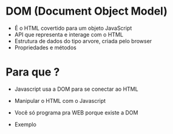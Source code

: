 # DOM (Document Object Model)

* É o HTML covertido para um objeto JavaScript
* API que representa e interage com o HTML
* Estrutura de dados do tipo arvore, criada pelo browser
* Propriedades e métodos

# Para que ?
* Javascript usa a DOM para se conectar ao HTML
* Manipular o HTML com o Javascript
* Você só programa pra WEB porque existe a DOM

* Exemplo